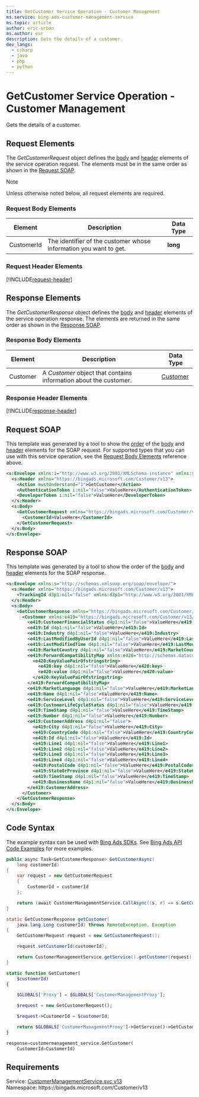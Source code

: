 ```yaml
---
title: GetCustomer Service Operation - Customer Management
ms.service: bing-ads-customer-management-service
ms.topic: article
author: eric-urban
ms.author: eur
description: Gets the details of a customer.
dev_langs: 
  - csharp
  - java
  - php
  - python
---
```

# GetCustomer Service Operation - Customer Management
Gets the details of a customer.

## <a name="request"></a>Request Elements
The *GetCustomerRequest* object defines the [body](#request-body) and [header](#request-header) elements of the service operation request. The elements must be in the same order as shown in the [Request SOAP](#request-soap). 

> [!NOTE]
> Unless otherwise noted below, all request elements are required.

### <a name="request-body"></a>Request Body Elements

|Element|Description|Data Type|
|-----------|---------------|-------------|
|<a name="customerid"></a>CustomerId|The identifier of the customer whose information you want to get.|**long**|

### <a name="request-header"></a>Request Header Elements
[!INCLUDE[request-header](./includes/request-header.md)]

## <a name="response"></a>Response Elements
The *GetCustomerResponse* object defines the [body](#response-body) and [header](#response-header) elements of the service operation response. The elements are returned in the same order as shown in the [Response SOAP](#response-soap).

### <a name="response-body"></a>Response Body Elements

|Element|Description|Data Type|
|-----------|---------------|-------------|
|<a name="customer"></a>Customer|A *Customer* object that contains information about the customer.|[Customer](customer.md)|

### <a name="response-header"></a>Response Header Elements
[!INCLUDE[response-header](./includes/response-header.md)]

## <a name="request-soap"></a>Request SOAP
This template was generated by a tool to show the [order](../guides/services-protocol.md#element-order) of the [body](#request-body) and [header](#request-header) elements for the SOAP request. For supported types that you can use with this service operation, see the [Request Body Elements](#request-body) reference above.

```xml
<s:Envelope xmlns:i="http://www.w3.org/2001/XMLSchema-instance" xmlns:s="http://schemas.xmlsoap.org/soap/envelope/">
  <s:Header xmlns="https://bingads.microsoft.com/Customer/v13">
    <Action mustUnderstand="1">GetCustomer</Action>
    <AuthenticationToken i:nil="false">ValueHere</AuthenticationToken>
    <DeveloperToken i:nil="false">ValueHere</DeveloperToken>
  </s:Header>
  <s:Body>
    <GetCustomerRequest xmlns="https://bingads.microsoft.com/Customer/v13">
      <CustomerId>ValueHere</CustomerId>
    </GetCustomerRequest>
  </s:Body>
</s:Envelope>
```

## <a name="response-soap"></a>Response SOAP
This template was generated by a tool to show the order of the [body](#response-body) and [header](#response-header) elements for the SOAP response.

```xml
<s:Envelope xmlns:s="http://schemas.xmlsoap.org/soap/envelope/">
  <s:Header xmlns="https://bingads.microsoft.com/Customer/v13">
    <TrackingId d3p1:nil="false" xmlns:d3p1="http://www.w3.org/2001/XMLSchema-instance">ValueHere</TrackingId>
  </s:Header>
  <s:Body>
    <GetCustomerResponse xmlns="https://bingads.microsoft.com/Customer/v13">
      <Customer xmlns:e419="https://bingads.microsoft.com/Customer/v13/Entities" d4p1:nil="false" xmlns:d4p1="http://www.w3.org/2001/XMLSchema-instance">
        <e419:CustomerFinancialStatus d4p1:nil="false">ValueHere</e419:CustomerFinancialStatus>
        <e419:Id d4p1:nil="false">ValueHere</e419:Id>
        <e419:Industry d4p1:nil="false">ValueHere</e419:Industry>
        <e419:LastModifiedByUserId d4p1:nil="false">ValueHere</e419:LastModifiedByUserId>
        <e419:LastModifiedTime d4p1:nil="false">ValueHere</e419:LastModifiedTime>
        <e419:MarketCountry d4p1:nil="false">ValueHere</e419:MarketCountry>
        <e419:ForwardCompatibilityMap xmlns:e420="http://schemas.datacontract.org/2004/07/System.Collections.Generic" d4p1:nil="false">
          <e420:KeyValuePairOfstringstring>
            <e420:key d4p1:nil="false">ValueHere</e420:key>
            <e420:value d4p1:nil="false">ValueHere</e420:value>
          </e420:KeyValuePairOfstringstring>
        </e419:ForwardCompatibilityMap>
        <e419:MarketLanguage d4p1:nil="false">ValueHere</e419:MarketLanguage>
        <e419:Name d4p1:nil="false">ValueHere</e419:Name>
        <e419:ServiceLevel d4p1:nil="false">ValueHere</e419:ServiceLevel>
        <e419:CustomerLifeCycleStatus d4p1:nil="false">ValueHere</e419:CustomerLifeCycleStatus>
        <e419:TimeStamp d4p1:nil="false">ValueHere</e419:TimeStamp>
        <e419:Number d4p1:nil="false">ValueHere</e419:Number>
        <e419:CustomerAddress d4p1:nil="false">
          <e419:City d4p1:nil="false">ValueHere</e419:City>
          <e419:CountryCode d4p1:nil="false">ValueHere</e419:CountryCode>
          <e419:Id d4p1:nil="false">ValueHere</e419:Id>
          <e419:Line1 d4p1:nil="false">ValueHere</e419:Line1>
          <e419:Line2 d4p1:nil="false">ValueHere</e419:Line2>
          <e419:Line3 d4p1:nil="false">ValueHere</e419:Line3>
          <e419:Line4 d4p1:nil="false">ValueHere</e419:Line4>
          <e419:PostalCode d4p1:nil="false">ValueHere</e419:PostalCode>
          <e419:StateOrProvince d4p1:nil="false">ValueHere</e419:StateOrProvince>
          <e419:TimeStamp d4p1:nil="false">ValueHere</e419:TimeStamp>
          <e419:BusinessName d4p1:nil="false">ValueHere</e419:BusinessName>
        </e419:CustomerAddress>
      </Customer>
    </GetCustomerResponse>
  </s:Body>
</s:Envelope>
```

## <a name="example"></a>Code Syntax
The example syntax can be used with [Bing Ads SDKs](../guides/client-libraries.md). See [Bing Ads API Code Examples](../guides/code-examples.md) for more examples.
```csharp
public async Task<GetCustomerResponse> GetCustomerAsync(
	long customerId)
{
	var request = new GetCustomerRequest
	{
		CustomerId = customerId
	};

	return (await CustomerManagementService.CallAsync((s, r) => s.GetCustomerAsync(r), request));
}
```
```java
static GetCustomerResponse getCustomer(
	java.lang.Long customerId) throws RemoteException, Exception
{
	GetCustomerRequest request = new GetCustomerRequest();

	request.setCustomerId(customerId);

	return CustomerManagementService.getService().getCustomer(request);
}
```
```php
static function GetCustomer(
	$customerId)
{

	$GLOBALS['Proxy'] = $GLOBALS['CustomerManagementProxy'];

	$request = new GetCustomerRequest();

	$request->CustomerId = $customerId;

	return $GLOBALS['CustomerManagementProxy']->GetService()->GetCustomer($request);
}
```
```python
response=customermanagement_service.GetCustomer(
	CustomerId=CustomerId)
```

## Requirements
Service: [CustomerManagementService.svc v13](https://clientcenter.api.bingads.microsoft.com/Api/CustomerManagement/v13/CustomerManagementService.svc)  
Namespace: https\://bingads.microsoft.com/Customer/v13  

